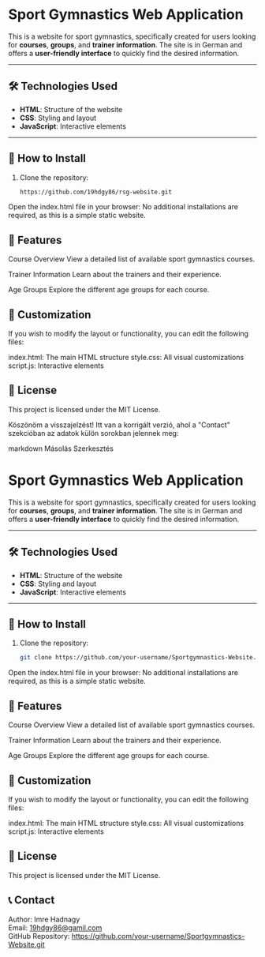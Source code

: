 # Sport Gymnastics Web Application

This is a website for sport gymnastics, specifically created for users looking for **courses**, **groups**, and **trainer information**. The site is in German and offers a **user-friendly interface** to quickly find the desired information.

---

## 🛠️ Technologies Used

- **HTML**: Structure of the website  
- **CSS**: Styling and layout  
- **JavaScript**: Interactive elements  

---

## 🚀 How to Install

1. Clone the repository:
   ```bash
   https://github.com/19hdgy86/rsg-website.git
   
Open the index.html file in your browser:
No additional installations are required, as this is a simple static website.
## 📖 Features
Course Overview
View a detailed list of available sport gymnastics courses.

Trainer Information
Learn about the trainers and their experience.

Age Groups
Explore the different age groups for each course.

## 🎨 Customization
If you wish to modify the layout or functionality, you can edit the following files:

index.html: The main HTML structure
style.css: All visual customizations
script.js: Interactive elements
## 📄 License
This project is licensed under the MIT License.


Köszönöm a visszajelzést! Itt van a korrigált verzió, ahol a "Contact" szekcióban az adatok külön sorokban jelennek meg:

markdown
Másolás
Szerkesztés
# Sport Gymnastics Web Application

This is a website for sport gymnastics, specifically created for users looking for **courses**, **groups**, and **trainer information**. The site is in German and offers a **user-friendly interface** to quickly find the desired information.

---

## 🛠️ Technologies Used

- **HTML**: Structure of the website  
- **CSS**: Styling and layout  
- **JavaScript**: Interactive elements  

---

## 🚀 How to Install

1. Clone the repository:
   ```bash
   git clone https://github.com/your-username/Sportgymnastics-Website.git
Open the index.html file in your browser:
No additional installations are required, as this is a simple static website.
## 📖 Features
Course Overview
View a detailed list of available sport gymnastics courses.

Trainer Information
Learn about the trainers and their experience.

Age Groups
Explore the different age groups for each course.

## 🎨 Customization
If you wish to modify the layout or functionality, you can edit the following files:

index.html: The main HTML structure
style.css: All visual customizations
script.js: Interactive elements
## 📄 License
This project is licensed under the MIT License.

## 📞 Contact  
Author: Imre Hadnagy  
Email: 19hdgy86@gamil.com  
GitHub Repository:  https://github.com/your-username/Sportgymnastics-Website.git


